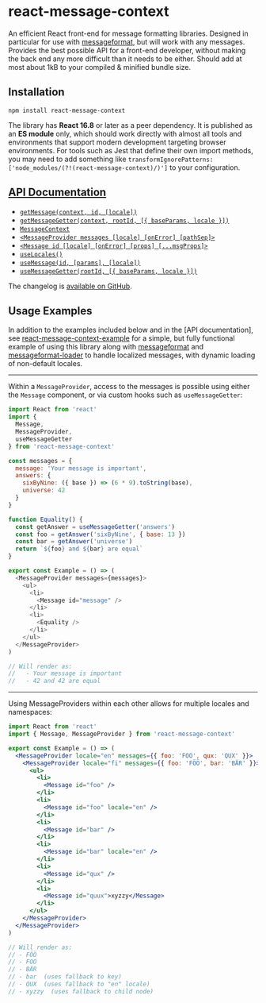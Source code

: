 # react-message-context

An efficient React front-end for message formatting libraries. Designed in particular for use with [messageformat], but will work with any messages. Provides the best possible API for a front-end developer, without making the back end any more difficult than it needs to be either. Should add at most about 1kB to your compiled & minified bundle size.

[messageformat]: https://messageformat.github.io

## Installation

```
npm install react-message-context
```

The library has **React 16.8** or later as a peer dependency. It is published as an **ES module** only, which should work directly with almost all tools and environments that support modern development targeting browser environments. For tools such as Jest that define their own import methods, you may need to add something like `transformIgnorePatterns: ['node_modules/(?!(react-message-context)/)']` to your configuration.

## [API Documentation](API.md)

- [`getMessage(context, id, [locale])`](API.md#get-message)
- [`getMessageGetter(context, rootId, [{ baseParams, locale }])`](API.md#get-message-getter)
- [`MessageContext`](API.md#message-context)
- [`<MessageProvider messages [locale] [onError] [pathSep]>`](API.md#message-provider)
- [`<Message id [locale] [onError] [props] [...msgProps]>`](API.md#message)
- [`useLocales()`](API.md#use-locales)
- [`useMessage(id, [params], [locale])`](API.md#use-message)
- [`useMessageGetter(rootId, [{ baseParams, locale }])`](API.md#use-message-getter)

The changelog is [available on GitHub](https://github.com/eemeli/react-message-context/releases).

## Usage Examples

In addition to the examples included below and in the [API documentation], see [react-message-context-example] for a simple, but fully functional example of using this library along with [messageformat] and [messageformat-loader] to handle localized messages, with dynamic loading of non-default locales.

[react-message-context-example]: https://github.com/eemeli/react-message-context/tree/master/example#react-message-context-example
[react-message-context]: https://www.npmjs.com/package/react-message-context
[messageformat]: https://www.npmjs.com/package/messageformat
[messageformat-loader]: https://www.npmjs.com/package/messageformat-loader

---

Within a `MessageProvider`, access to the messages is possible using either the `Message` component, or via custom hooks such as `useMessageGetter`:

```js
import React from 'react'
import {
  Message,
  MessageProvider,
  useMessageGetter
} from 'react-message-context'

const messages = {
  message: 'Your message is important',
  answers: {
    sixByNine: ({ base }) => (6 * 9).toString(base),
    universe: 42
  }
}

function Equality() {
  const getAnswer = useMessageGetter('answers')
  const foo = getAnswer('sixByNine', { base: 13 })
  const bar = getAnswer('universe')
  return `${foo} and ${bar} are equal`
}

export const Example = () => (
  <MessageProvider messages={messages}>
    <ul>
      <li>
        <Message id="message" />
      </li>
      <li>
        <Equality />
      </li>
    </ul>
  </MessageProvider>
)

// Will render as:
//   - Your message is important
//   - 42 and 42 are equal
```

---

Using MessageProviders within each other allows for multiple locales and namespaces:

```jsx
import React from 'react'
import { Message, MessageProvider } from 'react-message-context'

export const Example = () => (
  <MessageProvider locale="en" messages={{ foo: 'FOO', qux: 'QUX' }}>
    <MessageProvider locale="fi" messages={{ foo: 'FÖÖ', bar: 'BÄR' }}>
      <ul>
        <li>
          <Message id="foo" />
        </li>
        <li>
          <Message id="foo" locale="en" />
        </li>
        <li>
          <Message id="bar" />
        </li>
        <li>
          <Message id="bar" locale="en" />
        </li>
        <li>
          <Message id="qux" />
        </li>
        <li>
          <Message id="quux">xyzzy</Message>
        </li>
      </ul>
    </MessageProvider>
  </MessageProvider>
)

// Will render as:
// - FÖÖ
// - FOO
// - BÄR
// - bar  (uses fallback to key)
// - QUX  (uses fallback to "en" locale)
// - xyzzy  (uses fallback to child node)
```
